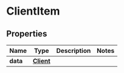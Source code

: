 
# ClientItem

## Properties
Name | Type | Description | Notes
------------ | ------------- | ------------- | -------------
**data** | [**Client**](Client.md) |  | 



